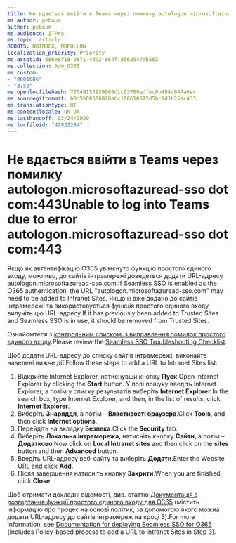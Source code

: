 ```yaml
---
title: Не вдається ввійти в Teams через помилку autologon.microsoftazuread-sso.com:443
ms.author: pebaum
author: pebaum
ms.audience: ITPro
ms.topic: article
ROBOTS: NOINDEX, NOFOLLOW
localization_priority: Priority
ms.assetid: 686e8f18-b871-4dd2-864f-8562947ab583
ms.collection: Adm_O365
ms.custom:
- "9001686"
- "3750"
ms.openlocfilehash: 77049153939989d1c63789adfec0b494d047a6e4
ms.sourcegitcommit: b0d5b68366028abcf08610672d5bc9d3b25ac433
ms.translationtype: HT
ms.contentlocale: uk-UA
ms.lasthandoff: 03/24/2020
ms.locfileid: "42932284"
---
```

# <a name="unable-to-log-into-teams-due-to-error-autologonmicrosoftazuread-sso-dot-com443"></a><span data-ttu-id="fc182-102">Не вдається ввійти в Teams через помилку autologon.microsoftazuread-sso dot com:443</span><span class="sxs-lookup"><span data-stu-id="fc182-102">Unable to log into Teams due to error autologon.microsoftazuread-sso dot com:443</span></span>

<span data-ttu-id="fc182-103">Якщо як автентифікацію O365 увімкнуто функцію простого єдиного входу, можливо, до сайтів інтрамережі доведеться додати URL-адресу autologon.microsoftazuread-sso.com.</span><span class="sxs-lookup"><span data-stu-id="fc182-103">If Seamless SSO is enabled as the O365 authentication, the URL "autologon.microsoftazuread-sso.com" may need to be added to Intranet Sites.</span></span>  <span data-ttu-id="fc182-104">Якщо її вже додано до сайтів інтрамережі та використовується функція простого єдиного входу, вилучіть цю URL-адресу.</span><span class="sxs-lookup"><span data-stu-id="fc182-104">If it has previously been added to Trusted Sites  and Seamless SSO is in use, it should be removed from Trusted Sites.</span></span>

<span data-ttu-id="fc182-105">Ознайомтеся з [контрольним списком із виправлення помилок простого єдиного входу](https://docs.microsoft.com/azure/active-directory/hybrid/tshoot-connect-sso#troubleshooting-checklist).</span><span class="sxs-lookup"><span data-stu-id="fc182-105">Please review the [Seamless SSO Troubleshooting Checklist](https://docs.microsoft.com/azure/active-directory/hybrid/tshoot-connect-sso#troubleshooting-checklist).</span></span>

<span data-ttu-id="fc182-106">Щоб додати URL-адресу до списку сайтів інтрамережі, виконайте наведені нижче дії.</span><span class="sxs-lookup"><span data-stu-id="fc182-106">Follow these steps to add a URL to Intranet Sites list:</span></span>

1. <span data-ttu-id="fc182-107">Відкрийте Internet Explorer, натиснувши кнопку **Пуск**.</span><span class="sxs-lookup"><span data-stu-id="fc182-107">Open Internet Explorer by clicking the **Start** button.</span></span> <span data-ttu-id="fc182-108">У полі пошуку введіть Internet Explorer, а потім у списку результатів виберіть **Internet Explorer**.</span><span class="sxs-lookup"><span data-stu-id="fc182-108">In the search box, type Internet Explorer, and then, in the list of results, click **Internet Explorer**.</span></span>
2. <span data-ttu-id="fc182-109">Виберіть **Знаряддя**, а потім – **Властивості браузера**.</span><span class="sxs-lookup"><span data-stu-id="fc182-109">Click **Tools**, and then click **Internet options**.</span></span>
3. <span data-ttu-id="fc182-110">Перейдіть на вкладку **Безпека**.</span><span class="sxs-lookup"><span data-stu-id="fc182-110">Click the **Security** tab.</span></span>
4. <span data-ttu-id="fc182-111">Виберіть **Локальна інтрамережа**, натисніть кнопку **Сайти**, а потім – **Додатково**.</span><span class="sxs-lookup"><span data-stu-id="fc182-111">Now click on **Local Intranet sites** and then click on the **sites** button and then **Advanced** button.</span></span>
5. <span data-ttu-id="fc182-112">Введіть URL-адресу веб-сайту та виберіть **Додати**.</span><span class="sxs-lookup"><span data-stu-id="fc182-112">Enter the Website URL and click **Add**.</span></span>
6. <span data-ttu-id="fc182-113">Після завершення натисніть кнопку **Закрити**.</span><span class="sxs-lookup"><span data-stu-id="fc182-113">When you are finished, click **Close**.</span></span>

<span data-ttu-id="fc182-114">Щоб отримати докладні відомості, див. статтю [Документація з розгортання функції простого єдиного входу для O365](https://docs.microsoft.com/azure/active-directory/hybrid/how-to-connect-sso-quick-start) (містить інформацію про процес на основі політик, за допомогою якого можна додати URL-адресу до сайтів інтрамереж на кроці 3).</span><span class="sxs-lookup"><span data-stu-id="fc182-114">For more information, see [Documentation for deploying Seamless SSO for O365](https://docs.microsoft.com/azure/active-directory/hybrid/how-to-connect-sso-quick-start) (includes Policy-based process to add a URL to Intranet Sites in Step 3).</span></span>
